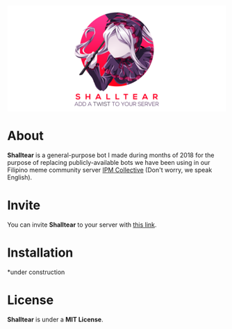 <img align="center" src="assets/header.png" alt="Shalltear Logo">

About
=====
**Shalltear** is a general-purpose bot I made during months of 2018 for the purpose of replacing publicly-available bots we have been using in our Filipino meme community server [IPM Collective][1] (Don't worry, we speak English).

Invite
======
You can invite **Shalltear** to your server with [this link][2].

Installation
============
*under construction

License
=======
**Shalltear** is under a **MIT License**.

[1]: https://discord.gg/XmC7fht
[2]: https://discordapp.com/oauth2/authorize?client_id=490453816978702336&scope=bot&permissions=1580592192